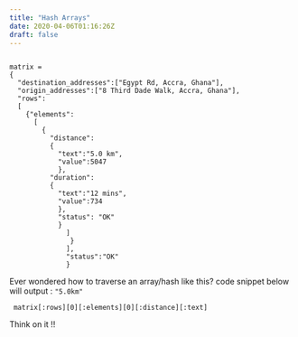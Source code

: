 ```yaml
---
title: "Hash Arrays"
date: 2020-04-06T01:16:26Z
draft: false
---
```

```

matrix = 
{
  "destination_addresses":["Egypt Rd, Accra, Ghana"],
  "origin_addresses":["8 Third Dade Walk, Accra, Ghana"],
  "rows":
  [
    {"elements":
      [
        {
          "distance":
          {
            "text":"5.0 km",
            "value":5047
            },
          "duration":
          {
            "text":"12 mins",
            "value":734
            },
            "status": "OK"
            }
              ]
               }
              ],
              "status":"OK"
              }
```

Ever wondered how to traverse an array/hash like this?
code snippet below will output :  ``` "5.0km" ```

``` matrix[:rows][0][:elements][0][:distance][:text]```

Think on it !!